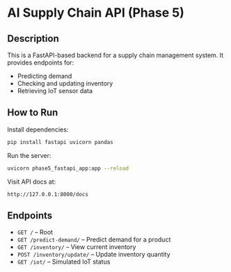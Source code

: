# AI Supply Chain API (Phase 5)

## Description
This is a FastAPI-based backend for a supply chain management system. It provides endpoints for:
- Predicting demand
- Checking and updating inventory
- Retrieving IoT sensor data

## How to Run

Install dependencies:

```bash
pip install fastapi uvicorn pandas
```

Run the server:

```bash
uvicorn phase5_fastapi_app:app --reload
```

Visit API docs at:
```
http://127.0.0.1:8000/docs
```

## Endpoints

- `GET /` – Root
- `GET /predict-demand/` – Predict demand for a product
- `GET /inventory/` – View current inventory
- `POST /inventory/update/` – Update inventory quantity
- `GET /iot/` – Simulated IoT status
